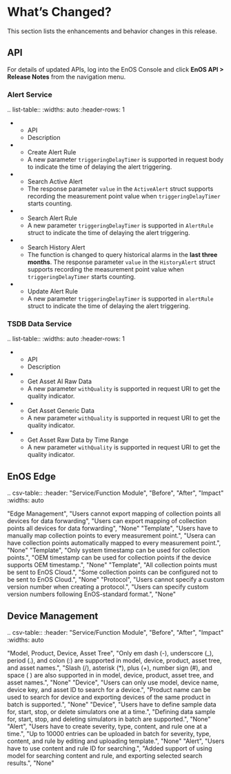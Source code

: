 # What’s Changed?

This section lists the enhancements and behavior changes in this release.


## API

For details of updated APIs, log into the EnOS Console and click **EnOS API > Release Notes** from the navigation menu.

### Alert Service


.. list-table::
   :widths: auto
   :header-rows: 1

   * - API
     - Description
   * - Create Alert Rule
     - A new parameter ``triggeringDelayTimer`` is supported in request body to indicate the time of delaying the alert triggering.
   * - Search Active Alert
     - The response parameter ``value`` in the ``ActiveAlert`` struct supports recording the measurement point value when ``triggeringDelayTimer`` starts counting.
   * - Search Alert Rule
     - A new parameter ``triggeringDelayTimer`` is supported in ``AlertRule`` struct to indicate the time of delaying the alert triggering.
   * - Search History Alert
     - The function is changed to query historical alarms in the **last three months**.
        The response parameter ``value`` in the ``HistoryAlert`` struct supports recording the measurement point value when ``triggeringDelayTimer`` starts counting.
   * - Update Alert Rule
     - A new parameter ``triggeringDelayTimer`` is supported in ``alertRule`` struct to indicate the time of delaying the alert triggering.




### TSDB Data Service


.. list-table::
   :widths: auto
   :header-rows: 1

   * - API
     - Description
   * - Get Asset AI Raw Data
     - A new parameter ``withQuality`` is supported in request URI to get the quality indicator.
   * - Get Asset Generic Data
     - A new parameter ``withQuality`` is supported in request URI to get the quality indicator.
   * - Get Asset Raw Data by Time Range
     - A new parameter ``withQuality`` is supported in request URI to get the quality indicator.




## EnOS Edge

.. csv-table::
   :header: "Service/Function Module", "Before", "After", "Impact"
   :widths: auto

   "Edge Management", "Users cannot export mapping of collection points all devices for data forwarding", "Users can export mapping of collection points all devices for data forwarding", "None"
   "Template", "Users have to manually map collection points to every measurement point.", "Usera can have collection points automatically mapped to every measurement point.", "None"
   "Template", "Only system timestamp can be used for collection points.", "OEM timestamp can be used for collection points if the device supports OEM timestamp.", "None"
   "Template", "All collection points must be sent to EnOS Cloud.", "Some collection points can be configured not to be sent to EnOS Cloud.", "None"
   "Protocol", "Users cannot specify a custom version number when creating a protocol.", "Users can specify custom version numbers following EnOS-standard format.", "None"




## Device Management 

.. csv-table::
   :header: "Service/Function Module", "Before", "After", "Impact"
   :widths: auto

   "Model, Product, Device, Asset Tree", "Only em dash (-), underscore (_), period (.), and colon (:) are supported in model, device, product, asset tree, and asset names.", "Slash (/), asterisk (*), plus (+), number sign (#), and space ( ) are also supported in in model, device, product, asset tree, and asset names.", "None"
   "Device", "Users can only use model, device name, device key, and asset ID to search for a device.", "Product name can be used to search for device and exporting devices of the same product in batch is supported.", "None"
   "Device", "Users have to define sample data for, start, stop, or delete simulators one at a time.", "Defining data sample for, start, stop, and deleting simulators in batch are supported.", "None"
   "Alert", "Users have to create severity, type, content, and rule one at a time.", "Up to 10000 entries can be uploaded in batch for severity, type, content, and rule by editing and uploading template.", "None"
   "Alert", "Users have to use content and rule ID for searching.", "Added support of using model for searching content and rule, and exporting selected search results.", "None"
